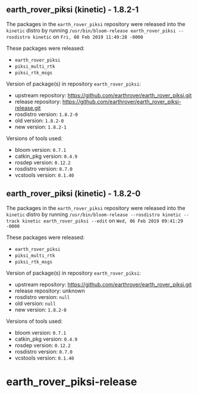 ## earth_rover_piksi (kinetic) - 1.8.2-1

The packages in the `earth_rover_piksi` repository were released into the `kinetic` distro by running `/usr/bin/bloom-release earth_rover_piksi --rosdistro kinetic` on `Fri, 08 Feb 2019 11:49:28 -0000`

These packages were released:
- `earth_rover_piksi`
- `piksi_multi_rtk`
- `piksi_rtk_msgs`

Version of package(s) in repository `earth_rover_piksi`:

- upstream repository: https://github.com/earthrover/earth_rover_piksi.git
- release repository: https://github.com/earthrover/earth_rover_piksi-release.git
- rosdistro version: `1.8.2-0`
- old version: `1.8.2-0`
- new version: `1.8.2-1`

Versions of tools used:

- bloom version: `0.7.1`
- catkin_pkg version: `0.4.9`
- rosdep version: `0.12.2`
- rosdistro version: `0.7.0`
- vcstools version: `0.1.40`


## earth_rover_piksi (kinetic) - 1.8.2-0

The packages in the `earth_rover_piksi` repository were released into the `kinetic` distro by running `/usr/bin/bloom-release --rosdistro kinetic --track kinetic earth_rover_piksi --edit` on `Wed, 06 Feb 2019 09:41:29 -0000`

These packages were released:
- `earth_rover_piksi`
- `piksi_multi_rtk`
- `piksi_rtk_msgs`

Version of package(s) in repository `earth_rover_piksi`:

- upstream repository: https://github.com/earthrover/earth_rover_piksi.git
- release repository: unknown
- rosdistro version: `null`
- old version: `null`
- new version: `1.8.2-0`

Versions of tools used:

- bloom version: `0.7.1`
- catkin_pkg version: `0.4.9`
- rosdep version: `0.12.2`
- rosdistro version: `0.7.0`
- vcstools version: `0.1.40`


# earth_rover_piksi-release